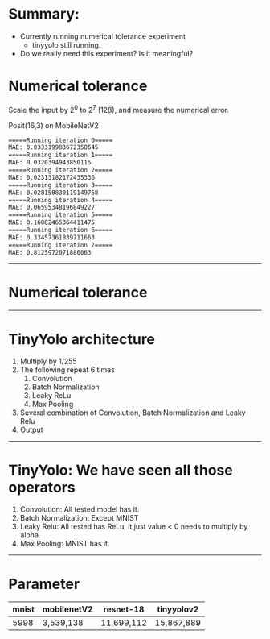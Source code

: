 
# Summary:

- Currently running numerical tolerance experiment
	- tinyyolo still running.
- Do we really need this experiment? Is it meaningful?

# Numerical tolerance

Scale the input by $2^0$ to $2^7$ (128), and measure the numerical error.

Posit(16,3) on MobileNetV2

```bash
=====Running iteration 0=====
MAE: 0.033319983672350645
=====Running iteration 1=====
MAE: 0.0320394943850115
=====Running iteration 2=====
MAE: 0.02313182172435336
=====Running iteration 3=====
MAE: 0.028150830119149758
=====Running iteration 4=====
MAE: 0.06595348196849227
=====Running iteration 5=====
MAE: 0.16082465364411475
=====Running iteration 6=====
MAE: 0.33457361839711663
=====Running iteration 7=====
MAE: 0.8125972071886063
```

---
# Numerical tolerance



---

# TinyYolo architecture

1. Multiply by 1/255
2. The following repeat 6 times
	1. Convolution
	2. Batch Normalization
	3. Leaky ReLu
	4. Max Pooling
3. Several combination of Convolution, Batch Normalization and Leaky Relu
4. Output

---
# TinyYolo: We have seen all those operators

1. Convolution: All tested model has it.
2. Batch Normalization: Except MNIST
3. Leaky Relu: All tested has ReLu, it just value < 0 needs to multiply by alpha.
4. Max Pooling: MNIST has it.

---
# Parameter

| mnist | mobilenetV2 | resnet-18  | tinyyolov2 |
| ----- | ----------- | ---------- | ---------- |
| 5998  | 3,539,138   | 11,699,112 | 15,867,889 |
